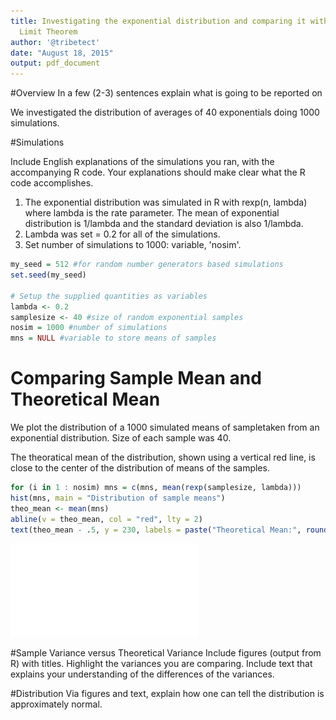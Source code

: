 ```yaml
---
title: Investigating the exponential distribution and comparing it with the Central
  Limit Theorem
author: '@tribetect'
date: "August 18, 2015"
output: pdf_document
---
```


#Overview
In a few (2-3) sentences explain what is going to be reported on

We investigated the distribution of averages of 40 exponentials doing 1000 simulations.

#Simulations
 
 Include English explanations of the simulations you ran, with the accompanying R code. Your explanations should make clear what the R code accomplishes.
 
 
 
1. The exponential distribution was simulated in R with rexp(n, lambda) where lambda is the rate parameter. The mean of exponential distribution is 1/lambda and the standard deviation is also 1/lambda. 
2. Lambda was set = 0.2 for all of the simulations. 
3. Set number of simulations to 1000: variable, 'nosim'.



```r
my_seed = 512 #for random number generators based simulations
set.seed(my_seed) 

# Setup the supplied quantities as variables
lambda <- 0.2
samplesize <- 40 #size of random exponential samples 
nosim = 1000 #number of simulations
mns = NULL #variable to store means of samples
```
# Comparing Sample Mean and Theoretical Mean
We plot the distribution of a 1000 simulated means of sampletaken from an exponential distribution. Size of each sample was 40.

The theoratical mean of the distribution, shown using a vertical red line, is close to the center of the distribution of means of the samples.


```r
for (i in 1 : nosim) mns = c(mns, mean(rexp(samplesize, lambda)))
hist(mns, main = "Distribution of sample means")
theo_mean <- mean(mns)
abline(v = theo_mean, col = "red", lty = 2)
text(theo_mean - .5, y = 230, labels = paste("Theoretical Mean:", round(theo_mean,2)))
```

![](Part_1_files/figure-latex/unnamed-chunk-2-1.pdf) 



#Sample Variance versus Theoretical Variance
Include figures (output from R) with titles. Highlight the variances you are comparing. Include text that explains your understanding of the differences of the variances.

#Distribution
Via figures and text, explain how one can tell the distribution is approximately normal.

